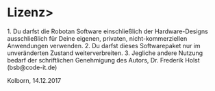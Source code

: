 <H1>Lizenz></H1>
1. Du darfst die Robotan Software einschließlich der Hardware-Designs 
ausschließlich für Deine eigenen, privaten, nicht-kommerziellen Anwendungen 
verwenden.
2. Du darfst dieses Softwarepaket nur im unveränderten Zustand weiterverbreiten.
3. Jegliche andere Nutzung bedarf der schriftlichen Genehmigung des Autors, Dr. Frederik Holst (bsb@code-it.de)  
  
Kolborn, 14.12.2017
